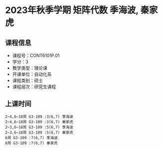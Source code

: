 # 2023年秋季学期 矩阵代数 季海波, 秦家虎






## 课程信息

- 课程号：CONT6101P.01
- 学分：3
- 教学类型：理论课
- 开课单位：自动化系
- 课程类别：硕士
- 课程层次：研究生课程

## 上课时间

```
2~4,6~18周 G3-109 :3(6,7) 季海波
2~4,6~18周 G3-109 :3(6,7) 秦家虎
2~3,6~18周 G3-109 :5(6,7) 季海波
2~3,6~18周 G3-109 :5(6,7) 秦家虎
6周 G3-109 :7(6,7) 季海波
6周 G3-109 :7(6,7) 秦家虎
```

